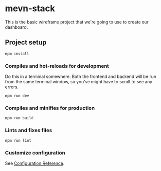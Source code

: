 # mevn-stack
This is the basic wireframe project that we're going to use to create our dashboard.

## Project setup
```
npm install
```

### Compiles and hot-reloads for development
Do this in a terminal somewhere. Both the frontend and backend will be run from the same terminal window, so you've might have to scroll to see any errors.
```
npm run dev
```

### Compiles and minifies for production
```
npm run build
```

### Lints and fixes files
```
npm run lint
```

### Customize configuration
See [Configuration Reference](https://cli.vuejs.org/config/).
